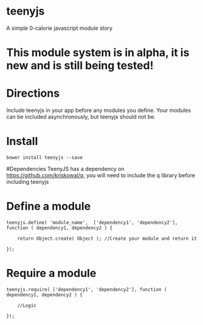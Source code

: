 # teenyjs
A simple 0-calorie javascript module story

# This module system is in alpha, it is new and is still being tested!

# Directions
Include teenyjs in your app before any modules you define.  Your modules can be included asynchronously, but teenyjs should not be.

# Install
```
bower install teenyjs --save
```
#Dependencies
TeenyJS has a dependency on https://github.com/kriskowal/q, you will need to include the q library before including teenyjs

# Define a module
```
teenyjs.define( 'module_name',  ['dependency1', 'dependency2'], function ( dependency1, dependency2 ) {
	
	return Object.create( Object ); //Create your module and return it

});
```

# Require a module
```
teenyjs.require( ['dependency1', 'dependency2'], function ( dependency1, dependency2 ) {
	
	//Logic

});
```
